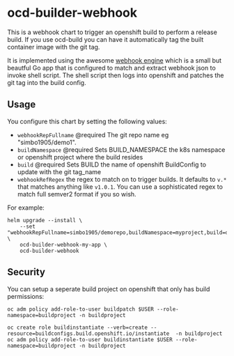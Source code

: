 # ocd-builder-webhook

This is a webhook chart to trigger an openshift build to perform a release build. If you use ocd-build you can have it automatically tag the built container image with the git tag. 

It is implemented using the awesome [webhook engine](https://github.com/adnanh/webhook/blob/master/webhook.go) which is a small but beautful Go app that is configured to match and extract webhook json to invoke shell script. The shell script then logs into openshift and patches the git tag into the build config. 

## Usage

You configure this chart by setting the following values:

 * `webhookRepFullname` @required The git repo name eg "simbo1905/demo1". 
 * `buildNamespace` @required Sets BUILD_NAMESPACE the k8s namespace or openshift project where the build resides
 * `build` @required Sets BUILD the name of openshift BuildConfig to update with the git tag_name
 * `webhookRefRegex` the regex to match on to trigger builds. It defaults to `v.*` that matches anything like `v1.0.1`. You can use a sophisticated regex to match full semver2 format if you so wish. 

For example:

```
helm upgrade --install \
    --set "webhookRepFullname=simbo1905/demorepo,buildNamespace=myproject,build=demobuild" \
    ocd-builder-webhook-my-app \
    ocd-builder-webhook
```

## Security

You can setup a seperate build project on openshift that only has build permissions:

```oc create role buildpatch --verb=patch --resource=buildconfigs.build.openshift.io  -n buildproject
oc adm policy add-role-to-user buildpatch $USER --role-namespace=buildproject -n buildproject

oc create role buildinstantiate --verb=create --resource=buildconfigs.build.openshift.io/instantiate  -n buildproject
oc adm policy add-role-to-user buildinstantiate $USER --role-namespace=buildproject -n buildproject
```
